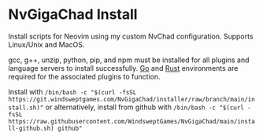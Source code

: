 # NvGigaChad Install
Install scripts for Neovim using my custom NvChad configuration. Supports Linux/Unix and MacOS.

gcc, g++, unzip, python, pip, and npm must be installed for all plugins and language servers to install successfully. [Go](https://go.dev/doc/install) and [Rust](https://www.rust-lang.org/tools/install) environments are required for the associated plugins to function. 

Install with ```/bin/bash -c "$(curl -fsSL https://git.windsweptgames.com/NvGigaChad/installer/raw/branch/main/install.sh)"```
or alternatively, install from github with ```/bin/bash -c "$(curl -fsSL https://raw.githubusercontent.com/WindsweptGames/NvGigaChad/main/install-github.sh) github"```
